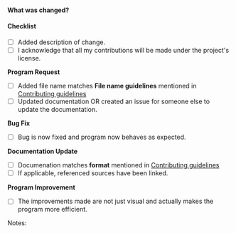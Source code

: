 #### What was changed?
<!--
Thank you for your Pull Request. Please provide a description above and review
the requirements below.

Contributors guide: https://github.com/GDSC-AUM/OpenOcto-DSA/blob/main/CONTRIBUTING.md
-->

#### Checklist
<!-- Remove items that do not apply. For completed items, change [ ] to [x]. -->
- [ ] Added description of change.
- [ ] I acknowledge that all my contributions will be made under the project's license.

**Program Request** <!--Delete this section if yours is not a Program Request-->
- [ ] Added file name matches **File name guidelines** mentioned in [Contributing guidelines](https://github.com/GDSC-AUM/OpenOcto-DSA/blob/main/CONTRIBUTING.md)
- [ ] Updated documentation OR created an issue for someone else to update the documentation.

**Bug Fix** <!--Delete this section if yours is not a Bug Fix-->
- [ ] Bug is now fixed and program now behaves as expected.

**Documentation Update** <!--Delete this section if yours is not a Documentation Update-->
- [ ] Documenation matches **format** mentioned in [Contributing guidelines](https://github.com/GDSC-AUM/OpenOcto-DSA/blob/main/CONTRIBUTING.md)
- [ ] If applicable, referenced sources have been linked.

**Program Improvement**<!--Delete this section if yours is not a Documentation Update-->
- [ ] The improvements made are not just visual and actually makes the program more efficient. 

Notes: <!-- Please add a one-line description for developers or pull request viewers -->
